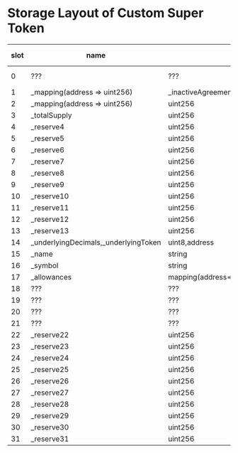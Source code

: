 # Storage Layout of Custom Super Token

| slot | name                                   | type                                        | contract declaration | comment     |
| ---- | -------------------------------------- | ------------------------------------------- | -------------------- | ----------- |
| 0    | ???                                    | ???                                         | SuperfluidToken.sol  | always 0x01 |
| 1    | \_mapping(address => uint256)          | \_inactiveAgreementBitmap                   | SuperfluidToken.sol  | -           |
| 2    | \_mapping(address => uint256)          | uint256                                     | SuperfluidToken.sol  | -           |
| 3    | \_totalSupply                          | uint256                                     | SuperfluidToken.sol  | -           |
| 4    | \_reserve4                             | uint256                                     | SuperfluidToken.sol  | -           |
| 5    | \_reserve5                             | uint256                                     | SuperfluidToken.sol  | -           |
| 6    | \_reserve6                             | uint256                                     | SuperfluidToken.sol  | -           |
| 7    | \_reserve7                             | uint256                                     | SuperfluidToken.sol  | -           |
| 8    | \_reserve8                             | uint256                                     | SuperfluidToken.sol  | -           |
| 9    | \_reserve9                             | uint256                                     | SuperfluidToken.sol  | -           |
| 10   | \_reserve10                            | uint256                                     | SuperfluidToken.sol  | -           |
| 11   | \_reserve11                            | uint256                                     | SuperfluidToken.sol  | -           |
| 12   | \_reserve12                            | uint256                                     | SuperfluidToken.sol  | -           |
| 13   | \_reserve13                            | uint256                                     | SuperfluidToken.sol  | -           |
| 14   | \_underlyingDecimals,\_underlyingToken | uint8,address                               | SuperToken.sol       | packed      |
| 15   | \_name                                 | string                                      | SuperToken.sol       | -           |
| 16   | \_symbol                               | string                                      | SuperToken.sol       | -           |
| 17   | \_allowances                           | mapping(address=>mapping(address=>uint256)) | SuperToken.sol       | -           |
| 18   | ???                                    | ???                                         | SuperToken.sol       | -           |
| 19   | ???                                    | ???                                         | SuperToken.sol       | -           |
| 20   | ???                                    | ???                                         | SuperToken.sol       | -           |
| 21   | ???                                    | ???                                         | SuperToken.sol       | -           |
| 22   | \_reserve22                            | uint256                                     | SuperToken.sol       | -           |
| 23   | \_reserve23                            | uint256                                     | SuperToken.sol       | -           |
| 24   | \_reserve24                            | uint256                                     | SuperToken.sol       | -           |
| 25   | \_reserve25                            | uint256                                     | SuperToken.sol       | -           |
| 26   | \_reserve26                            | uint256                                     | SuperToken.sol       | -           |
| 27   | \_reserve27                            | uint256                                     | SuperToken.sol       | -           |
| 28   | \_reserve28                            | uint256                                     | SuperToken.sol       | -           |
| 29   | \_reserve29                            | uint256                                     | SuperToken.sol       | -           |
| 30   | \_reserve30                            | uint256                                     | SuperToken.sol       | -           |
| 31   | \_reserve31                            | uint256                                     | SuperToken.sol       | -           |
